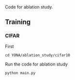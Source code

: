 Code for ablation study. 

## Training

### CIFAR
First
```
cd YONA/ablation_study/cifar10
```
Run the code for ablation study
```
python main.py
```
